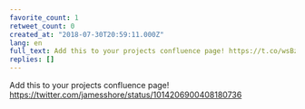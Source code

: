 ```yaml
---
favorite_count: 1
retweet_count: 0
created_at: "2018-07-30T20:59:11.000Z"
lang: en
full_text: Add this to your projects confluence page! https://t.co/wsBzWV3Upc
replies: []
---
```


Add this to your projects confluence page!
<https://twitter.com/jamesshore/status/1014206900408180736>
